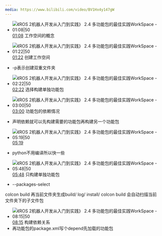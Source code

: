 ```yaml
---
media: https://www.bilibili.com/video/BV1Hx4y147gW
---
```


- ![《ROS 2机器人开发从入门到实践》 2.4 多功能包的最佳实践WorkSpace - 01:08|50](《ROS%202机器人开发从入门到实践》%202.4%20多功能包的最佳实践WorkSpacePT1M8.286S.webp) [01:08](https://www.bilibili.com/video/BV1Hx4y147gW?t=68.285514#t=01:08.29) 工作空间的概念


- ![《ROS 2机器人开发从入门到实践》 2.4 多功能包的最佳实践WorkSpace - 01:22|50](《ROS%202机器人开发从入门到实践》%202.4%20多功能包的最佳实践WorkSpacePT1M22.625S.webp) [01:22](https://www.bilibili.com/video/BV1Hx4y147gW?t=82.625139#t=01:22.63) 创建工作空间
- -p表示创建双重文件夹


- ![《ROS 2机器人开发从入门到实践》 2.4 多功能包的最佳实践WorkSpace - 02:22|50](《ROS%202机器人开发从入门到实践》%202.4%20多功能包的最佳实践WorkSpacePT2M22.857S.webp) [02:22](https://www.bilibili.com/video/BV1Hx4y147gW?t=142.85719#t=02:22.86) 选择构建单独功能包

- ![《ROS 2机器人开发从入门到实践》 2.4 多功能包的最佳实践WorkSpace - 03:00|50](《ROS%202机器人开发从入门到实践》%202.4%20多功能包的最佳实践WorkSpacePT3M0.74S.webp) [03:00](https://www.bilibili.com/video/BV1Hx4y147gW?t=180.739731#t=03:00.74) 功能包的依赖情况
- 声明依赖就可以先构建需要的功能包再构建另一个功能包


- ![《ROS 2机器人开发从入门到实践》 2.4 多功能包的最佳实践WorkSpace - 05:19|50](《ROS%202机器人开发从入门到实践》%202.4%20多功能包的最佳实践WorkSpacePT5M19.238S.webp) [05:19](https://www.bilibili.com/video/BV1Hx4y147gW?t=319.237518#t=05:19.24) 
- python不用编译所以快一些

- ![《ROS 2机器人开发从入门到实践》 2.4 多功能包的最佳实践WorkSpace - 05:48|50](《ROS%202机器人开发从入门到实践》%202.4%20多功能包的最佳实践WorkSpacePT5M48.572S.webp) [05:48](https://www.bilibili.com/video/BV1Hx4y147gW?t=348.571974#t=05:48.57) 只构建单独功能包
- --packages-select

colcon build 再当前文件夹生成build/ log/ install/
colcon build 会自动扫描当前文件夹下的子文件包


- ![《ROS 2机器人开发从入门到实践》 2.4 多功能包的最佳实践WorkSpace - 08:15|50](《ROS%202机器人开发从入门到实践》%202.4%20多功能包的最佳实践WorkSpacePT8M15.848S.webp) [08:15](https://www.bilibili.com/video/BV1Hx4y147gW?t=495.848454#t=08:15.85) 构建依赖关系
- 再功能包的package.xml写个depend先加载的功能包
